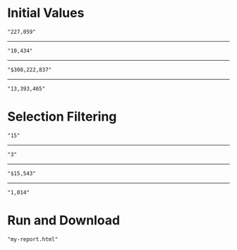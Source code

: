 # Initial Values

    "227,059"

---

    "10,434"

---

    "$308,222,837"

---

    "13,393,465"

# Selection Filtering

    "15"

---

    "3"

---

    "$15,543"

---

    "1,014"

# Run and Download

    "my-report.html"

